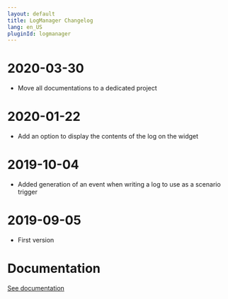 ```yaml
---
layout: default
title: LogManager Changelog
lang: en_US
pluginId: logmanager
---
```


# 2020-03-30

- Move all documentations to a dedicated project

# 2020-01-22

- Add an option to display the contents of the log on the widget

# 2019-10-04

- Added generation of an event when writing a log to use as a scenario trigger

# 2019-09-05

- First version

# Documentation

[See documentation]({{site.baseurl}}/{{page.pluginId}})
